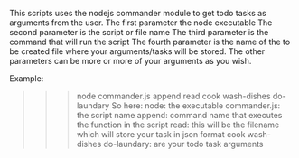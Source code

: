 This scripts uses the nodejs commander module to get todo tasks as arguments from the user.
The first parameter the node executable
The second parameter is the script or file name
The third parameter is the command that will run the script
The fourth parameter is the name of the to be created file where your arguments/tasks will be stored.
The other parameters can be more or more of your arguments as you wish.

Example:
>>> node commander.js append read cook wash-dishes do-laundary
So here: node: the executable
         commander.js: the script name
         append: command name that executes the function in the script
         read: this will be the filename which will store your task in json format
         cook wash-dishes do-laundary: are your todo task arguments